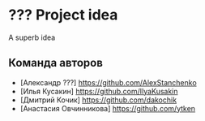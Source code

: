 # ??? Project idea

A superb idea

## Команда авторов

- [Александр ???] https://github.com/AlexStanchenko
- [Илья Кусакин] https://github.com/IlyaKusakin
- [Дмитрий Кочик] https://github.com/dakochik
- [Анастасия Овчинникова] https://github.com/ytken
